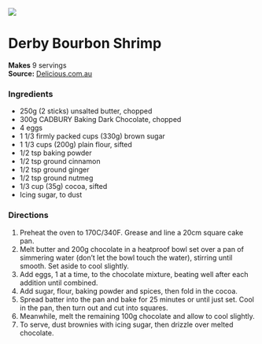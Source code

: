 ![](gingerbread-brownies-14280-1.jpg)

#  Derby Bourbon Shrimp

**Makes** 9 servings  
**Source:** [Delicious.com.au](https://www.delicious.com.au/recipes/gingerbread-brownies/736c53d3-b660-4241-9f9d-b4af6e42152a?current_section=recipes)

###  Ingredients

  *  250g (2 sticks) unsalted butter, chopped
  *  300g CADBURY Baking Dark Chocolate, chopped
  *  4 eggs
  *  1 1/3 firmly packed cups (330g) brown sugar
  *  1 1/3 cups (200g) plain flour, sifted
  *  1/2 tsp baking powder
  *  1/2 tsp ground cinnamon
  *  1/2 tsp ground ginger
  *  1/2 tsp ground nutmeg
  *  1/3 cup (35g) cocoa, sifted
  *  Icing sugar, to dust

###  Directions

1. Preheat the oven to 170C/340F. Grease and line a 20cm square cake pan.
2. Melt butter and 200g chocolate in a heatproof bowl set over a pan of simmering water (don’t let the bowl touch the water), stirring until smooth. Set aside to cool slightly.
3. Add eggs, 1 at a time, to the chocolate mixture, beating well after each addition until combined.
4. Add sugar, flour, baking powder and spices, then fold in the cocoa. 
5. Spread batter into the pan and bake for 25 minutes or until just set. Cool in the pan, then turn out and cut into squares.
6. Meanwhile, melt the remaining 100g chocolate and allow to cool slightly.
7. To serve, dust brownies with icing sugar, then drizzle over melted chocolate.
